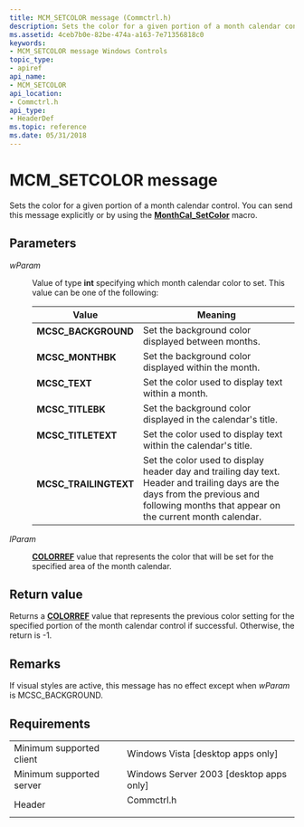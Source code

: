 ```yaml
---
title: MCM_SETCOLOR message (Commctrl.h)
description: Sets the color for a given portion of a month calendar control. You can send this message explicitly or by using the MonthCal\_SetColor macro.
ms.assetid: 4ceb7b0e-82be-474a-a163-7e71356818c0
keywords:
- MCM_SETCOLOR message Windows Controls
topic_type:
- apiref
api_name:
- MCM_SETCOLOR
api_location:
- Commctrl.h
api_type:
- HeaderDef
ms.topic: reference
ms.date: 05/31/2018
---
```


# MCM\_SETCOLOR message

Sets the color for a given portion of a month calendar control. You can send this message explicitly or by using the [**MonthCal\_SetColor**](/windows/desktop/api/Commctrl/nf-commctrl-monthcal_setcolor) macro.

## Parameters

<dl> <dt>

*wParam* 
</dt> <dd>

Value of type **int** specifying which month calendar color to set. This value can be one of the following:



| Value                                                                                                                                                                     | Meaning                                                                                                                                                                                            |
|---------------------------------------------------------------------------------------------------------------------------------------------------------------------------|----------------------------------------------------------------------------------------------------------------------------------------------------------------------------------------------------|
| <span id="MCSC_BACKGROUND"></span><span id="mcsc_background"></span><dl> <dt>**MCSC\_BACKGROUND**</dt> </dl>       | Set the background color displayed between months.<br/>                                                                                                                                      |
| <span id="MCSC_MONTHBK"></span><span id="mcsc_monthbk"></span><dl> <dt>**MCSC\_MONTHBK**</dt> </dl>                | Set the background color displayed within the month.<br/>                                                                                                                                    |
| <span id="MCSC_TEXT"></span><span id="mcsc_text"></span><dl> <dt>**MCSC\_TEXT**</dt> </dl>                         | Set the color used to display text within a month.<br/>                                                                                                                                      |
| <span id="MCSC_TITLEBK"></span><span id="mcsc_titlebk"></span><dl> <dt>**MCSC\_TITLEBK**</dt> </dl>                | Set the background color displayed in the calendar's title.<br/>                                                                                                                             |
| <span id="MCSC_TITLETEXT"></span><span id="mcsc_titletext"></span><dl> <dt>**MCSC\_TITLETEXT**</dt> </dl>          | Set the color used to display text within the calendar's title.<br/>                                                                                                                         |
| <span id="MCSC_TRAILINGTEXT"></span><span id="mcsc_trailingtext"></span><dl> <dt>**MCSC\_TRAILINGTEXT**</dt> </dl> | Set the color used to display header day and trailing day text. Header and trailing days are the days from the previous and following months that appear on the current month calendar.<br/> |



 

</dd> <dt>

*lParam* 
</dt> <dd>

[**COLORREF**](https://docs.microsoft.com/windows/desktop/gdi/colorref) value that represents the color that will be set for the specified area of the month calendar.

</dd> </dl>

## Return value

Returns a [**COLORREF**](https://docs.microsoft.com/windows/desktop/gdi/colorref) value that represents the previous color setting for the specified portion of the month calendar control if successful. Otherwise, the return is -1.

## Remarks

If visual styles are active, this message has no effect except when *wParam* is MCSC\_BACKGROUND.

## Requirements



|                                     |                                                                                       |
|-------------------------------------|---------------------------------------------------------------------------------------|
| Minimum supported client<br/> | Windows Vista \[desktop apps only\]<br/>                                        |
| Minimum supported server<br/> | Windows Server 2003 \[desktop apps only\]<br/>                                  |
| Header<br/>                   | <dl> <dt>Commctrl.h</dt> </dl> |



 

 





